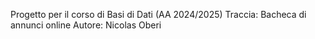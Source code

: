 Progetto per il corso di Basi di Dati (AA 2024/2025) 
Traccia: Bacheca di annunci online
Autore: Nicolas Oberi
